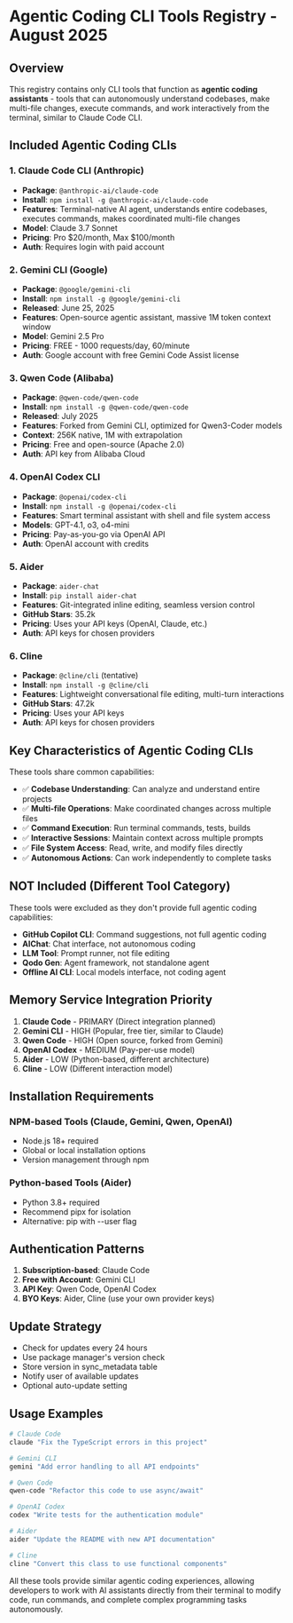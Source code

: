 # Agentic Coding CLI Tools Registry - August 2025

## Overview
This registry contains only CLI tools that function as **agentic coding assistants** - tools that can autonomously understand codebases, make multi-file changes, execute commands, and work interactively from the terminal, similar to Claude Code CLI.

## Included Agentic Coding CLIs

### 1. **Claude Code CLI** (Anthropic)
- **Package**: `@anthropic-ai/claude-code`
- **Install**: `npm install -g @anthropic-ai/claude-code`
- **Features**: Terminal-native AI agent, understands entire codebases, executes commands, makes coordinated multi-file changes
- **Model**: Claude 3.7 Sonnet
- **Pricing**: Pro $20/month, Max $100/month
- **Auth**: Requires login with paid account

### 2. **Gemini CLI** (Google)
- **Package**: `@google/gemini-cli`
- **Install**: `npm install -g @google/gemini-cli`
- **Released**: June 25, 2025
- **Features**: Open-source agentic assistant, massive 1M token context window
- **Model**: Gemini 2.5 Pro
- **Pricing**: FREE - 1000 requests/day, 60/minute
- **Auth**: Google account with free Gemini Code Assist license

### 3. **Qwen Code** (Alibaba)
- **Package**: `@qwen-code/qwen-code`
- **Install**: `npm install -g @qwen-code/qwen-code`
- **Released**: July 2025
- **Features**: Forked from Gemini CLI, optimized for Qwen3-Coder models
- **Context**: 256K native, 1M with extrapolation
- **Pricing**: Free and open-source (Apache 2.0)
- **Auth**: API key from Alibaba Cloud

### 4. **OpenAI Codex CLI**
- **Package**: `@openai/codex-cli`
- **Install**: `npm install -g @openai/codex-cli`
- **Features**: Smart terminal assistant with shell and file system access
- **Models**: GPT-4.1, o3, o4-mini
- **Pricing**: Pay-as-you-go via OpenAI API
- **Auth**: OpenAI account with credits

### 5. **Aider**
- **Package**: `aider-chat`
- **Install**: `pip install aider-chat`
- **Features**: Git-integrated inline editing, seamless version control
- **GitHub Stars**: 35.2k
- **Pricing**: Uses your API keys (OpenAI, Claude, etc.)
- **Auth**: API keys for chosen providers

### 6. **Cline**
- **Package**: `@cline/cli` (tentative)
- **Install**: `npm install -g @cline/cli`
- **Features**: Lightweight conversational file editing, multi-turn interactions
- **GitHub Stars**: 47.2k
- **Pricing**: Uses your API keys
- **Auth**: API keys for chosen providers

## Key Characteristics of Agentic Coding CLIs

These tools share common capabilities:
- ✅ **Codebase Understanding**: Can analyze and understand entire projects
- ✅ **Multi-file Operations**: Make coordinated changes across multiple files
- ✅ **Command Execution**: Run terminal commands, tests, builds
- ✅ **Interactive Sessions**: Maintain context across multiple prompts
- ✅ **File System Access**: Read, write, and modify files directly
- ✅ **Autonomous Actions**: Can work independently to complete tasks

## NOT Included (Different Tool Category)

These tools were excluded as they don't provide full agentic coding capabilities:
- **GitHub Copilot CLI**: Command suggestions, not full agentic coding
- **AIChat**: Chat interface, not autonomous coding
- **LLM Tool**: Prompt runner, not file editing
- **Qodo Gen**: Agent framework, not standalone agent
- **Offline AI CLI**: Local models interface, not coding agent

## Memory Service Integration Priority

1. **Claude Code** - PRIMARY (Direct integration planned)
2. **Gemini CLI** - HIGH (Popular, free tier, similar to Claude)
3. **Qwen Code** - HIGH (Open source, forked from Gemini)
4. **OpenAI Codex** - MEDIUM (Pay-per-use model)
5. **Aider** - LOW (Python-based, different architecture)
6. **Cline** - LOW (Different interaction model)

## Installation Requirements

### NPM-based Tools (Claude, Gemini, Qwen, OpenAI)
- Node.js 18+ required
- Global or local installation options
- Version management through npm

### Python-based Tools (Aider)
- Python 3.8+ required
- Recommend pipx for isolation
- Alternative: pip with --user flag

## Authentication Patterns

1. **Subscription-based**: Claude Code
2. **Free with Account**: Gemini CLI
3. **API Key**: Qwen Code, OpenAI Codex
4. **BYO Keys**: Aider, Cline (use your own provider keys)

## Update Strategy

- Check for updates every 24 hours
- Use package manager's version check
- Store version in sync_metadata table
- Notify user of available updates
- Optional auto-update setting

## Usage Examples

```bash
# Claude Code
claude "Fix the TypeScript errors in this project"

# Gemini CLI
gemini "Add error handling to all API endpoints"

# Qwen Code
qwen-code "Refactor this code to use async/await"

# OpenAI Codex
codex "Write tests for the authentication module"

# Aider
aider "Update the README with new API documentation"

# Cline
cline "Convert this class to use functional components"
```

All these tools provide similar agentic coding experiences, allowing developers to work with AI assistants directly from their terminal to modify code, run commands, and complete complex programming tasks autonomously.